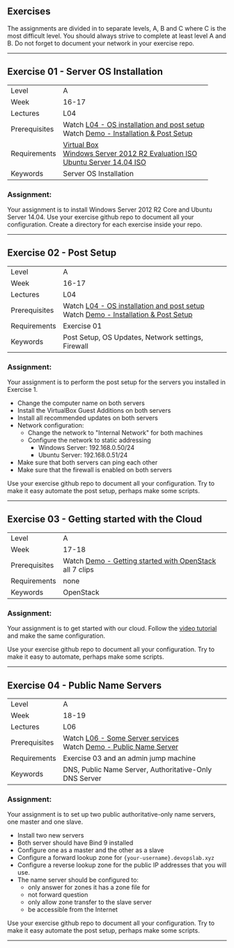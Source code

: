 ## Exercises
The assignments are divided in to separate levels, A, B and C where C is the most difficult level. You should always strive to complete at least level A and B.
Do not forget to document your network in your exercise repo.

***

## Exercise 01 - Server OS Installation
|  |  |
| ------------- | ------------- |
| Level  | A  |
| Week | 16-17 |
| Lectures| L04 |
| Prerequisites| Watch [L04 - OS installation and post setup ](https://youtu.be/Yh_A6E9EaL8) <br /> Watch [Demo - Installation & Post Setup](https://youtu.be/cRTm7FO3w98) |
| Requirements | [Virtual Box](https://www.virtualbox.org/wiki/Downloads) <br /> [Windows Server 2012 R2 Evaluation ISO](https://www.microsoft.com/en-us/evalcenter/evaluate-windows-server-2012-r2) <br /> [Ubuntu Server 14.04 ISO](http://www.ubuntu.com/download/server) |
| Keywords| Server OS Installation |

### Assignment:
Your assignment is to install Windows Server 2012 R2 Core and Ubuntu Server 14.04. Use your exercise github repo to document all your configuration. Create a directory for each exercise inside your repo.

***

## Exercise 02 - Post Setup
|  |  |
| ------------- | ------------- |
| Level  | A  |
| Week | 16-17 |
| Lectures| L04 |
| Prerequisites| Watch [L04 - OS installation and post setup ](https://youtu.be/Yh_A6E9EaL8) <br /> Watch [Demo - Installation & Post Setup](https://youtu.be/cRTm7FO3w98) |
| Requirements | Exercise 01 |
| Keywords| Post Setup, OS Updates, Network settings, Firewall|

### Assignment:
Your assignment is to perform the post setup for the servers you installed in Exercise 1.

* Change the computer name on both servers
* Install the VirtualBox Guest Additions on both servers
* Install all recommended updates on both servers
* Network configuration:
  * Change the network to "Internal Network" for both machines
  * Configure the network to static addressing
    * Windows Server: 192.168.0.50/24
    * Ubuntu Server: 192.168.0.51/24
* Make sure that both servers can ping each other
* Make sure that the firewall is enabled on both servers

Use your exercise github repo to document all your configuration. Try to make it easy automate the post setup, perhaps make some scripts.

***



## Exercise 03 - Getting started with the Cloud
|  |  |
| ------------- | ------------- |
| Level  | A  |
| Week | 17-18 |
| Prerequisites| Watch [Demo - Getting started with OpenStack](https://youtu.be/gTN6iSopAvo?list=PLSWJPPj5sKmpd1_CvWzGsB8p6VdGFSEv1) all 7 clips |
| Requirements | none |
| Keywords| OpenStack |

### Assignment:
Your assignment is to get started with our cloud.
Follow the [video tutorial](https://coursepress.lnu.se/kurs/systemadministrationi/part-3-server-installation-and-operations/lab-cloud/) and make the same configuration.

Use your exercise github repo to document all your configuration. Try to make it easy to automate, perhaps make some scripts.

***

## Exercise 04 - Public Name Servers
|  |  |
| ------------- | ------------- |
| Level  | A  |
| Week | 18-19 |
| Lectures| L06 |
| Prerequisites|  Watch [L06 - Some Server services ](https://youtu.be/--m9YpZ8Av4) <br /> Watch [Demo - Public Name Server](https://youtu.be/zk_b8ms-pvc) |
| Requirements |  Exercise 03 and an admin jump machine |
| Keywords| DNS, Public Name Server, Authoritative-Only DNS Server |

### Assignment:
Your assignment is to set up two public authoritative-only name servers, one master and one slave.

* Install two new servers
* Both server should have Bind 9 installed
* Configure one as a master and the other as a slave
* Configure a forward lookup zone for `{your-username}.devopslab.xyz`
* Configure a reverse lookup zone for the public IP addresses that you will use.
* The name server should be configured to:
  * only answer for zones it has a zone file for
  * not forward question
  * only allow zone transfer to the slave server
  * be accessible from the Internet

Use your exercise github repo to document all your configuration. Try to make it easy automate the post setup, perhaps make some scripts.

***

